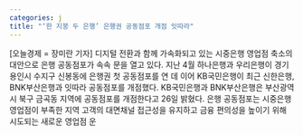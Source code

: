 ```yaml
---
categories: j
title: "‘한 지붕 두 은행’ 은행권 공동점포 개점 잇따라"
---
```

[오늘경제 = 장미란 기자] 디지털 전환과 함께 가속화되고 있는 시중은행 영업점 축소의 대안으로 은행 공동점포가 속속 문을 열고 있다. 지난 4월 하나은행과 우리은행이 경기 용인시 수지구 신봉동에 은행권 첫 공동점포를 연 데 이어 KB국민은행이 최근 신한은행, BNK부산은행과 잇따라 공동점포를 개점했다. KB국민은행과 BNK부산은행은 부산광역시 북구 금곡동 지역에 공동점포를 개점한다고 26일 밝혔다. 은행 공동점포는 시중은행 영업점이 부족한 지역 고객의 대면채널 접근성을 유지하고 금융 편의성을 높이기 위해 시도되는 새로운 영업점 운